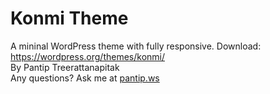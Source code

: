 # Konmi Theme

A mininal WordPress theme with fully responsive.
Download: <a href="https://wordpress.org/themes/konmi/">https://wordpress.org/themes/konmi/</a>
<br>
By Pantip Treerattanapitak
<br>Any questions? Ask me at <a href="http://www.pantip.ws/">pantip.ws</a>
